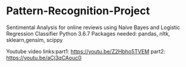 # Pattern-Recognition-Project
Sentimental Analysis for online reviews using Naive Bayes and Logistic Regression Classifier
Python 3.6.7
Packages needed: pandas, nltk, sklearn,gensim, scippy

Youtube video links:part1: https://youtu.be/Z2Hbho5TVEM
part2: https://youtu.be/aCj3qCAouc0
